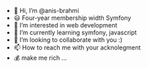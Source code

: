 - 👋 Hi, I’m @anis-brahmi
- 😃 Four-year membership width Symfony 
- 👀 I’m interested in web development
- 🌱 I’m currently learning symfony, javascript
- 💞️ I’m looking to collaborate with you :) 
- 📫 How to reach me with your acknolegment
- 💰 make me rich ...

<!---
anis-brahmi/anis-brahmi is a ✨ special ✨ repository because its `README.md` (this file) appears on your GitHub profile.
You can click the Preview link to take a look at your changes.
--->
